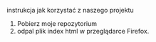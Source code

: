 instrukcja jak korzystać z naszego projektu

1. Pobierz moje repozytorium
2. odpal plik index html w przeglądarce Firefox.
